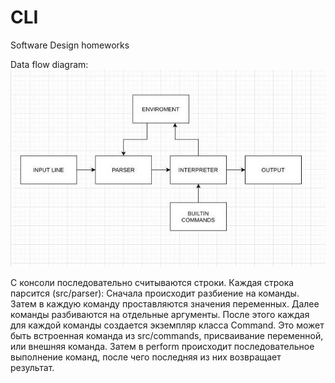 # CLI

Software Design homeworks

Data flow diagram:
![Data flow diagram](https://github.com/Andreev-Nikita-1/CLI/raw/cli/graf.jpg)

С консоли последовательно считываются строки.
Каждая строка парсится (src/parser):
Сначала происходит разбиение на команды.
Затем в каждую команду проставляются значения переменных.
Далее команды разбиваются на отдельные аргументы.
После этого каждая для каждой команды создается экземпляр класса Command.
Это может быть встроенная команда из src/commands, присваивание переменной, или внешняя команда.
Затем в perform происходит последовательное выполнение команд, после чего последняя из них возвращает результат.
